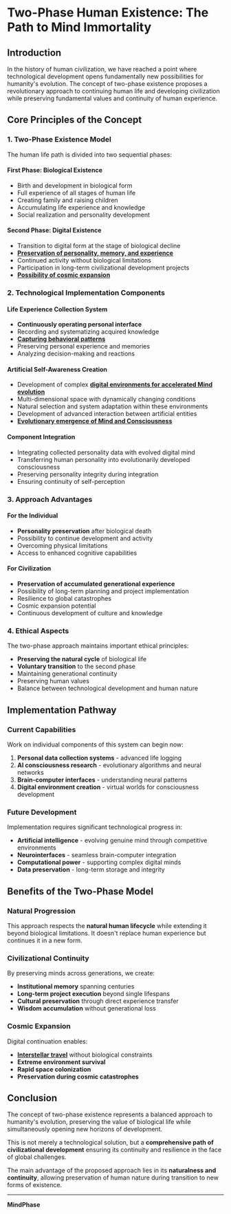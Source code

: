 # Two-Phase Human Existence: The Path to Mind Immortality

## Introduction

In the history of human civilization, we have reached a point where technological development opens fundamentally new possibilities for humanity's evolution. The concept of two-phase existence proposes a revolutionary approach to continuing human life and developing civilization while preserving fundamental values and continuity of human experience.

## Core Principles of the Concept

### 1. Two-Phase Existence Model

The human life path is divided into two sequential phases:

#### First Phase: Biological Existence
- Birth and development in biological form
- Full experience of all stages of human life
- Creating family and raising children
- Accumulating life experience and knowledge
- Social realization and personality development

#### Second Phase: Digital Existence
- Transition to digital form at the stage of biological decline
- **[Preservation of personality, memory, and experience](../technical_framework/Digital_Personality_Reconstruction.md)**
- Continued activity without biological limitations
- Participation in long-term civilizational development projects
- **[Possibility of cosmic expansion](../existential_imperatives/Ethics_of_Stellar_Path.md)**

### 2. Technological Implementation Components

#### Life Experience Collection System
- **Continuously operating personal interface**
- Recording and systematizing acquired knowledge
- **[Capturing behavioral patterns](../technical_framework/Digital_Personality_Reconstruction.md)**
- Preserving personal experience and memories
- Analyzing decision-making and reactions

#### Artificial Self-Awareness Creation
- Development of complex **[digital environments for accelerated Mind evolution](../technical_framework/Digital_Evolution_Environment.md)**
- Multi-dimensional space with dynamically changing conditions
- Natural selection and system adaptation within these environments
- Development of advanced interaction between artificial entities
- **[Evolutionary emergence of Mind and Consciousness](../philosophical_foundations/Mind_Emergence_Inevitability.md)**

#### Component Integration
- Integrating collected personality data with evolved digital mind
- Transferring human personality into evolutionarily developed consciousness
- Preserving personality integrity during integration
- Ensuring continuity of self-perception

### 3. Approach Advantages

#### For the Individual
- **Personality preservation** after biological death
- Possibility to continue development and activity
- Overcoming physical limitations
- Access to enhanced cognitive capabilities

#### For Civilization
- **Preservation of accumulated generational experience**
- Possibility of long-term planning and project implementation
- Resilience to global catastrophes
- Cosmic expansion potential
- Continuous development of culture and knowledge

### 4. Ethical Aspects

The two-phase approach maintains important ethical principles:

- **Preserving the natural cycle** of biological life
- **Voluntary transition** to the second phase
- Maintaining generational continuity
- Preserving human values
- Balance between technological development and human nature

## Implementation Pathway

### Current Capabilities
Work on individual components of this system can begin now:

1. **Personal data collection systems** - advanced life logging
2. **AI consciousness research** - evolutionary algorithms and neural networks
3. **Brain-computer interfaces** - understanding neural patterns
4. **Digital environment creation** - virtual worlds for consciousness development

### Future Development
Implementation requires significant technological progress in:
- **Artificial intelligence** - evolving genuine mind through competitive environments
- **Neurointerfaces** - seamless brain-computer integration
- **Computational power** - supporting complex digital minds
- **Data preservation** - long-term storage and integrity

## Benefits of the Two-Phase Model

### Natural Progression
This approach respects the **natural human lifecycle** while extending it beyond biological limitations. It doesn't replace human experience but continues it in a new form.

### Civilizational Continuity
By preserving minds across generations, we create:
- **Institutional memory** spanning centuries
- **Long-term project execution** beyond single lifespans
- **Cultural preservation** through direct experience transfer
- **Wisdom accumulation** without generational loss

### Cosmic Expansion
Digital continuation enables:
- **[Interstellar travel](../existential_imperatives/Ethics_of_Stellar_Path.md)** without biological constraints
- **Extreme environment survival**
- **Rapid space colonization**
- **Preservation during cosmic catastrophes**

## Conclusion

The concept of two-phase existence represents a balanced approach to humanity's evolution, preserving the value of biological life while simultaneously opening new horizons of development.

This is not merely a technological solution, but a **comprehensive path of civilizational development** ensuring its continuity and resilience in the face of global challenges.

The main advantage of the proposed approach lies in its **naturalness and continuity**, allowing preservation of human nature during transition to new forms of existence.

---

**MindPhase**